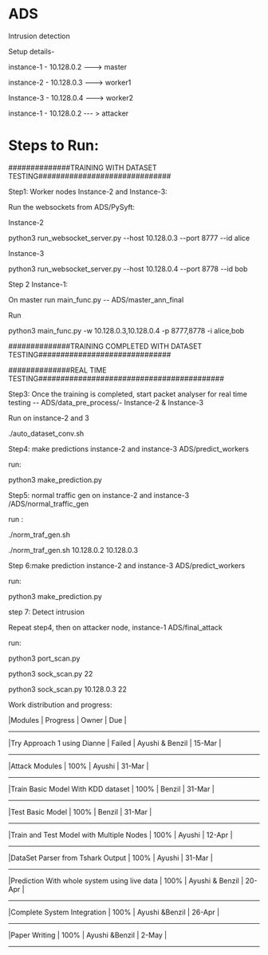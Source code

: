 # ADS
Intrusion detection 

Setup details- 

instance-1 - 10.128.0.2  ---> master

instance-2 - 10.128.0.3  ---> worker1

Instance-3 - 10.128.0.4 ---> worker2 

instance-1 - 10.128.0.2  --- > attacker


# Steps to Run:
##############TRAINING  WITH DATASET TESTING##############################


Step1: Worker nodes   Instance-2 and Instance-3:

Run the websockets from ADS/PySyft: 

Instance-2

python3 run_websocket_server.py --host 10.128.0.3 --port 8777 --id alice

Instance-3

python3 run_websocket_server.py --host 10.128.0.4 --port 8778 --id bob


Step 2 Instance-1: 

On master run main_func.py -- ADS/master_ann_final

Run

python3 main_func.py -w 10.128.0.3,10.128.0.4 -p 8777,8778 -i alice,bob

##############TRAINING COMPLETED WITH DATASET TESTING##############################

##############REAL TIME TESTING##########################################

Step3: Once the training is completed, start packet analyser for real time testing -- ADS/data_pre_process/- Instance-2 & Instance-3

Run on instance-2 and 3

./auto_dataset_conv.sh



Step4: make predictions instance-2 and instance-3  ADS/predict_workers

run: 

python3 make_prediction.py



Step5: normal traffic gen on instance-2 and instance-3 /ADS/normal_traffic_gen

run :

./norm_traf_gen.sh <ip to ping1> <ip to ping2>

./norm_traf_gen.sh 10.128.0.2 10.128.0.3





Step 6:make prediction instance-2 and instance-3  ADS/predict_workers

run: 

python3 make_prediction.py




step 7: Detect intrusion

Repeat step4, then on attacker node, instance-1  ADS/final_attack

run: 

python3 port_scan.py 

python3 sock_scan.py <ip> 22

python3 sock_scan.py 10.128.0.3 22

Work distribution and progress:

|Modules	                         			|     Progress	         |             Owner	           |            Due   |
 ----------------------------------------------- ------------------------ --------------------------------- ------------------
|Try Approach 1 using Dianne	     			|      Failed	         |         Ayushi & Benzil	       |        15-Mar    |
 ----------------------------------------------- ------------------------ --------------------------------- ------------------
|Attack Modules									|		100%			 |				Ayushi			   |		31-Mar    |
 ----------------------------------------------- ------------------------ --------------------------------- ------------------		  
|Train Basic Model With KDD dataset				|		100%			 |				Benzil			   |		31-Mar    | 	 
 ----------------------------------------------- ------------------------ --------------------------------- ------------------
|Test Basic Model								|		100%			 |				Benzil			   |		31-Mar    |	 
 ----------------------------------------------- ------------------------ --------------------------------- ------------------
|Train and Test Model with Multiple Nodes		|		100%			 |				Ayushi			   |		12-Apr    |	 
 ----------------------------------------------- ------------------------ --------------------------------- ------------------
|DataSet Parser from Tshark Output				|		100%			 |				Ayushi			   |		31-Mar    |	 
 ----------------------------------------------- ------------------------ --------------------------------- ------------------
|Prediction With whole system using live data	|		100%			 |			Ayushi & Benzil		   |		20-Apr    |	 
 ----------------------------------------------- ------------------------ --------------------------------- ------------------
|Complete System Integration					|		100%			 |			Ayushi &Benzil		   |		26-Apr    |	 
 ----------------------------------------------- ------------------------ --------------------------------- ------------------
|Paper Writing									|		100%		     |			Ayushi &Benzil		   |		2-May     |	 
 ----------------------------------------------- ------------------------ --------------------------------- ------------------




